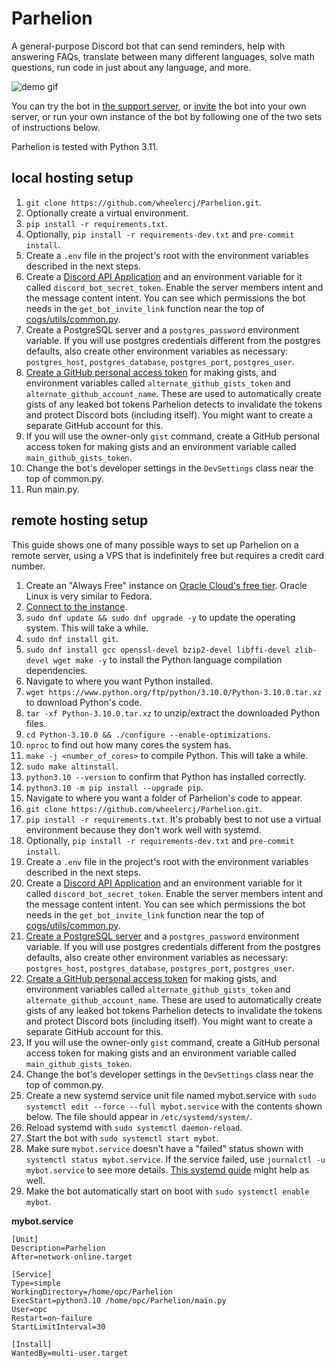 # Parhelion

A general-purpose Discord bot that can send reminders, help with answering FAQs, translate between many different languages, solve math questions, run code in just about any language, and more.

![demo gif](https://media.giphy.com/media/ydzwjHvEZEc2kmi049/giphy.gif)

You can try the bot in [the support server](https://discord.gg/mCqGhPJVcN), or [invite](https://discord.com/oauth2/authorize?client_id=836071320328077332&scope=bot+applications.commands&permissions=2147740736) the bot into your own server, or run your own instance of the bot by following one of the two sets of instructions below.

Parhelion is tested with Python 3.11.

## local hosting setup

1. `git clone https://github.com/wheelercj/Parhelion.git`.
2. Optionally create a virtual environment.
3. `pip install -r requirements.txt`.
4. Optionally, `pip install -r requirements-dev.txt` and `pre-commit install`.
5. Create a `.env` file in the project's root with the environment variables described in the next steps.
6.  Create a [Discord API Application](https://discord.com/developers/applications) and an environment variable for it called `discord_bot_secret_token`. Enable the server members intent and the message content intent. You can see which permissions the bot needs in the `get_bot_invite_link` function near the top of [cogs/utils/common.py](https://github.com/wheelercj/Parhelion/blob/main/cogs/utils/common.py).
7.  Create a PostgreSQL server and a `postgres_password` environment variable. If you will use postgres credentials different from the postgres defaults, also create other environment variables as necessary: `postgres_host`, `postgres_database`, `postgres_port`, `postgres_user`.
8.  [Create a GitHub personal access token](https://gist.github.com/beep-boop-82197842/4255864be63966b8618e332d1df30619) for making gists, and environment variables called `alternate_github_gists_token` and `alternate_github_account_name`. These are used to automatically create gists of any leaked bot tokens Parhelion detects to invalidate the tokens and protect Discord bots (including itself). You might want to create a separate GitHub account for this.
9.  If you will use the owner-only `gist` command, create a GitHub personal access token for making gists and an environment variable called `main_github_gists_token`.
10. Change the bot's developer settings in the `DevSettings` class near the top of common.py.
11. Run main.py.

## remote hosting setup

This guide shows one of many possible ways to set up Parhelion on a remote server, using a VPS that is indefinitely free but requires a credit card number.

1. Create an "Always Free" instance on [Oracle Cloud's free tier](https://www.oracle.com/cloud/free/). Oracle Linux is very similar to Fedora.
2. [Connect to the instance](https://docs.oracle.com/en-us/iaas/Content/Compute/Tasks/accessinginstance.htm).
3. `sudo dnf update && sudo dnf upgrade -y` to update the operating system. This will take a while.
4. `sudo dnf install git`.
5. `sudo dnf install gcc openssl-devel bzip2-devel libffi-devel zlib-devel wget make -y` to install the Python language compilation dependencies.
6. Navigate to where you want Python installed.
7. `wget https://www.python.org/ftp/python/3.10.0/Python-3.10.0.tar.xz` to download Python's code.
8. `tar -xf Python-3.10.0.tar.xz` to unzip/extract the downloaded Python files.
9. `cd Python-3.10.0 && ./configure --enable-optimizations`.
10. `nproc` to find out how many cores the system has.
11. `make -j <number_of_cores>` to compile Python. This will take a while.
12. `sudo make altinstall`.
13. `python3.10 --version` to confirm that Python has installed correctly.
14. `python3.10 -m pip install --upgrade pip`.
15. Navigate to where you want a folder of Parhelion's code to appear.
16. `git clone https://github.com/wheelercj/Parhelion.git`.
17. `pip install -r requirements.txt`. It's probably best to not use a virtual environment because they don't work well with systemd.
18. Optionally, `pip install -r requirements-dev.txt` and `pre-commit install`.
19. Create a `.env` file in the project's root with the environment variables described in the next steps.
20. Create a [Discord API Application](https://discord.com/developers/applications) and an environment variable for it called `discord_bot_secret_token`. Enable the server members intent and the message content intent. You can see which permissions the bot needs in the `get_bot_invite_link` function near the top of [cogs/utils/common.py](https://github.com/wheelercj/Parhelion/blob/main/cogs/utils/common.py).
21. [Create a PostgreSQL server](https://docs.fedoraproject.org/en-US/quick-docs/postgresql/) and a `postgres_password` environment variable. If you will use postgres credentials different from the postgres defaults, also create other environment variables as necessary: `postgres_host`, `postgres_database`, `postgres_port`, `postgres_user`.
22. [Create a GitHub personal access token](https://gist.github.com/beep-boop-82197842/4255864be63966b8618e332d1df30619) for making gists, and environment variables called `alternate_github_gists_token` and `alternate_github_account_name`. These are used to automatically create gists of any leaked bot tokens Parhelion detects to invalidate the tokens and protect Discord bots (including itself). You might want to create a separate GitHub account for this.
23. If you will use the owner-only `gist` command, create a GitHub personal access token for making gists and an environment variable called `main_github_gists_token`.
24. Change the bot's developer settings in the `DevSettings` class near the top of common.py.
25. Create a new systemd service unit file named mybot.service with `sudo systemctl edit --force --full mybot.service` with the contents shown below. The file should appear in `/etc/systemd/system/`.
26. Reload systemd with `sudo systemctl daemon-reload`.
27. Start the bot with `sudo systemctl start mybot`.
28. Make sure `mybot.service` doesn't have a "failed" status shown with `systemctl status mybot.service`. If the service failed, use `journalctl -u mybot.service` to see more details. [This systemd guide](https://www.digitalocean.com/community/tutorials/systemd-essentials-working-with-services-units-and-the-journal) might help as well.
29. Make the bot automatically start on boot with `sudo systemctl enable mybot`.

**mybot.service**

```
[Unit]
Description=Parhelion
After=network-online.target

[Service]
Type=simple
WorkingDirectory=/home/opc/Parhelion
ExecStart=python3.10 /home/opc/Parhelion/main.py
User=opc
Restart=on-failure
StartLimitInterval=30

[Install]
WantedBy=multi-user.target
```
